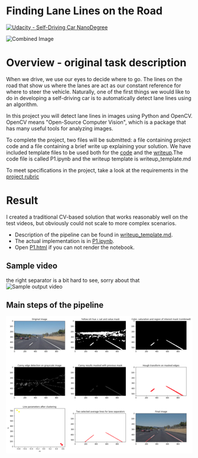 # **Finding Lane Lines on the Road** 
[![Udacity - Self-Driving Car NanoDegree](https://s3.amazonaws.com/udacity-sdc/github/shield-carnd.svg)](http://www.udacity.com/drive)

<img src="examples/laneLines_thirdPass.jpg" width="480" alt="Combined Image" />

# Overview - original task description

When we drive, we use our eyes to decide where to go.  The lines on the road that show us where the lanes are act as our constant reference for where to steer the vehicle.  Naturally, one of the first things we would like to do in developing a self-driving car is to automatically detect lane lines using an algorithm.

In this project you will detect lane lines in images using Python and OpenCV.  OpenCV means "Open-Source Computer Vision", which is a package that has many useful tools for analyzing images.  

To complete the project, two files will be submitted: a file containing project code and a file containing a brief write up explaining your solution. We have included template files to be used both for the [code](https://github.com/udacity/CarND-LaneLines-P1/blob/master/P1.ipynb) and the [writeup](https://github.com/udacity/CarND-LaneLines-P1/blob/master/writeup_template.md).The code file is called P1.ipynb and the writeup template is writeup_template.md 

To meet specifications in the project, take a look at the requirements in the [project rubric](https://review.udacity.com/#!/rubrics/322/view)


# Result

I created a traditional CV-based solution that works reasonably well on the test videos, 
but obviously could not scale to more complex scenarios. 

- Description of the pipeline can be found in [writeup_template.md](writeup_template.md).
- The actual implementation is in [P1.ipynb](P1.ipynb#Actual-implementation---test-single-images).
- Open [P1.html](P1.html#Actual-implementation---test-single-images) if you can not render
the notebook.

## Sample video 

the right separator is a bit hard to see, sorry about that
![Sample output video](test_videos_output/solidWhiteRight.gif)

## Main steps of the pipeline

![Main steps of the pipeline](steps_plot.png)
